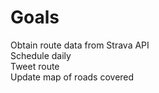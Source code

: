 # Goals

Obtain route data from Strava API  
Schedule daily  
Tweet route  
Update map of roads covered  